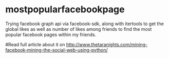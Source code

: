 # mostpopularfacebookpage

Trying facebook graph api via facebook-sdk, along with itertools to get the global likes as well as number of likes among friends to find the most popular facebook pages within my friends. 

#Read full article about it on http://www.thetaranights.com/mining-facebook-mining-the-social-web-using-python/
